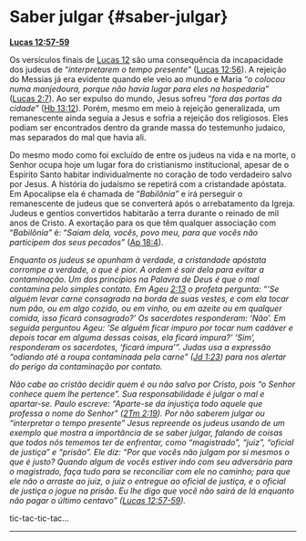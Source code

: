 # Saber julgar {#saber-julgar}

[**Lucas 12:57-59**](http://bibliaonline.com.br/acf/lc/12/57-59)

Os versículos finais de [Lucas 12](http://bibliaonline.com.br/acf/lc/12) são uma consequência da incapacidade dos judeus de “_interpretarem o tempo presente”_ ([Lucas 12:56](http://bibliaonline.com.br/acf/lc/12/56)). A rejeição do Messias já era evidente quando ele veio ao mundo e Maria “_o colocou numa manjedoura, porque não havia lugar para eles na hospedaria”_ ([Lucas 2:7](http://bibliaonline.com.br/acf/lc/2/7)). Ao ser expulso do mundo, Jesus sofreu “_fora das portas da cidade”_ ([Hb 13:12](http://bibliaonline.com.br/acf/hb/13/12)). Porém, mesmo em meio à rejeição generalizada, um remanescente ainda seguia a Jesus e sofria a rejeição dos religiosos. Eles podiam ser encontrados dentro da grande massa do testemunho judaico, mas separados do mal que havia ali.

Do mesmo modo como foi excluído de entre os judeus na vida e na morte, o Senhor ocupa hoje um lugar fora do cristianismo institucional, apesar de o Espírito Santo habitar individualmente no coração de todo verdadeiro salvo por Jesus. A história do judaísmo se repetirá com a cristandade apóstata. Em Apocalipse ela é chamada de “_Babilônia”_ e irá perseguir o remanescente de judeus que se converterá após o arrebatamento da Igreja. Judeus e gentios convertidos habitarão a terra durante o reinado de mil anos de Cristo. A exortação para os que têm qualquer associação com “_Babilônia”_ é: “_Saiam dela, vocês, povo meu, para que vocês não participem dos seus pecados”_ ([Ap 18:4](http://bibliaonline.com.br/acf/ap/18/4)).

_Enquanto os judeus se opunham à verdade, a cristandade apóstata corrompe a verdade, o que é pior. A ordem é sair dela para evitar a contaminação. Um dos princípios na Palavra de Deus é que o mal contamina pelo simples contato. Em Ageu_ [_2:13_](http://bibliaonline.com.br/acf/ag/2/13) _o profeta pergunta: “‘Se alguém levar carne consagrada na borda de suas vestes, e com ela tocar num pão, ou em algo cozido, ou em vinho, ou em azeite ou em qualquer comida, isso ficará consagrado?’ Os sacerdotes responderam: ‘Não’. Em seguida perguntou Ageu: ‘Se alguém ficar impuro por tocar num cadáver e depois tocar em alguma dessas coisas, ela ficará impura?’ ‘Sim’, responderam os sacerdotes, ‘ficará impura’”. Judas usa a expressão “odiando até a roupa contaminada pela carne” (_[_Jd 1:23_](http://bibliaonline.com.br/acf/jd/1/23)_) para nos alertar do perigo da contaminação por contato._

_Não cabe ao cristão decidir quem é ou não salvo por Cristo, pois “o Senhor conhece quem lhe pertence”. Sua responsabilidade é julgar o mal e apartar-se. Paulo escreve: “Aparte-se da injustiça todo aquele que professa o nome do Senhor” (_[_2Tm 2:19_](http://bibliaonline.com.br/acf/2tm/2/19)_). Por não saberem julgar ou “interpretar o tempo presente” Jesus repreende os judeus usando de um exemplo que mostra a importância de se saber julgar, falando de coisas que todos nós tememos ter de enfrentar, como “magistrado”, “juiz”, “oficial de justiça” e “prisão”. Ele diz: “Por que vocês não julgam por si mesmos o que é justo? Quando algum de vocês estiver indo com seu adversário para o magistrado, faça tudo para se reconciliar com ele no caminho; para que ele não o arraste ao juiz, o juiz o_ _entregue ao oficial de justiça, e o oficial de justiça o jogue na prisão. Eu lhe digo que você não sairá de lá enquanto não pagar o último centavo” (_[_Lucas 12:57-59_](http://bibliaonline.com.br/acf/lc/12/57-59)_)._

tic-tac-tic-tac...

*****